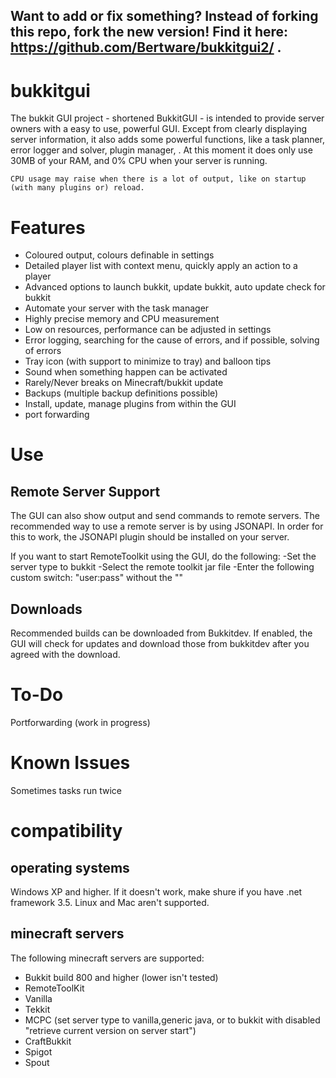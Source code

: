 Want to add or fix something? Instead of forking this repo, fork the new version! Find it here: https://github.com/Bertware/bukkitgui2/ .
----------------------------

bukkitgui
=========

The bukkit GUI project - shortened BukkitGUI - is intended to provide server owners with a easy to use, powerful GUI. Except from clearly displaying server information, it also adds some powerful functions, like a task planner, error logger and solver, plugin manager, . At this moment it does only use 30MB of your RAM, and 0% CPU when your server is running.

    CPU usage may raise when there is a lot of output, like on startup (with many plugins or) reload. 

Features
=========

* Coloured output, colours definable in settings
* Detailed player list with context menu, quickly apply an action to a player
* Advanced options to launch bukkit, update bukkit, auto update check for bukkit
* Automate your server with the task manager
* Highly precise memory and CPU measurement
* Low on resources, performance can be adjusted in settings
* Error logging, searching for the cause of errors, and if possible, solving of errors
* Tray icon (with support to minimize to tray) and balloon tips
* Sound when something happen can be activated
* Rarely/Never breaks on Minecraft/bukkit update
* Backups (multiple backup definitions possible)
* Install, update, manage plugins from within the GUI 
* port forwarding

Use
===

Remote Server Support
---------------------
  
The GUI can also show output and send commands to remote servers. The recommended way to use a remote server is by using JSONAPI. In order for this to work, the JSONAPI plugin should be installed on your server.
    
If you want to start RemoteToolkit using the GUI, do the following: -Set the server type to bukkit -Select the remote toolkit jar file -Enter the following custom switch: "user:pass" without the ""

  
  
Downloads
--------	
  
Recommended builds can be downloaded from Bukkitdev. If enabled, the GUI will check for updates and download those from bukkitdev after you agreed with the download.
  
To-Do
=====

Portforwarding (work in progress) 

Known Issues
============

Sometimes tasks run twice 

compatibility
=============
operating systems
------------------
Windows XP and higher. If it doesn't work, make shure if you have .net framework 3.5.
Linux and Mac aren't supported.

minecraft servers
-----------------
The following minecraft servers are supported:

* Bukkit build 800 and higher (lower isn't tested)
* RemoteToolKit
* Vanilla
* Tekkit
* MCPC (set server type to vanilla,generic java, or to bukkit with disabled "retrieve current version on server start")
* CraftBukkit
* Spigot
* Spout 

